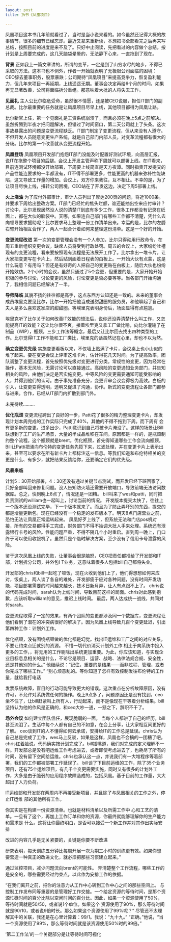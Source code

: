 ```yaml
---
layout: post
title: 拆书《凤凰项目》

---
```

凤凰项目这本书几年前就看过了，当时是当小说来看的。如今虽然还记得大概的故事情节，很多的细节已经忘却。最近又拿来重新读，本想把书全部看完之后再来写总结，按照目前的进度是来不及了。只好中止阅读，先把看过的内容做个总结。按计划是上周要完成的，这几天脑袋晕晕的，无法静下心来，一直拖到了现在。

**背景**
正如我上一篇文章讲的，所谓的变革，一定是到了山穷水尽的地步，不得已采取的方法。这本书也不例外，作者一开始就表明了无极限公司面临的困境：CEO辞去董事职务，股票暴跌；公司期待“凤凰项目”来提高竞争力，恢复盈利能力，但几年来项目一再延期，上线遥遥无期。董事会决定再给6个月的时间，如果再无显著改善，公司将面临拆分重组。那意味着大批的人将失去工作。

**见面礼**
主人公比尔临危受命，虽然很不情愿，还是被CEO说服，担任IT部门的副总裁。比尔最重要的任务就是让凤凰项目尽早上线，其他项目都得为凤凰让路。

比尔新官上任，第一个见面礼是工资系统崩溃了，而且必须在晚上5点之前解决。虽然折腾到半夜才把问题解决，但错过了时间窗口，第二天公司就上了头条。这次事故暴露出的问题是变更流程缺乏。IT部门制定了变更流程，但从来没有人遵守。不但开发人员随意变更生产系统，就是自己部门内部人员，对变革流程都有很大的分歧。比尔的第一个改善就从变更流程开始。

**凤凰登场**
凤凰项目开发部门抱怨IT部门没能及时配置好测试环境，向高层汇报，说IT在拖整个项目的后腿。会议上开发主管声称下周就可以部署上线。在IT看来，目前连测试环境都没开始部署，下周要上线简直是天方夜谭。同时指责开发提交的产品性能连要求的一半都没有，IT不得不部署更多，性能更高的机器来弥补性能缺陷，这又导致工作量的增加。会议上，双方你来我往，互不相让。不幸的是，为了让项目尽快上线，扭转公司困境，CEO站在了开发这边，决定下周5部署上线。

**火上浇油**
为了应付外部审计，审计人员列出了厚达200页的问题，将近1000条。并要求下周给出整改方案。IT部门已经忙的焦头烂额，谁还能抽出空来应付审计？讨论中，比尔发现居然没人说的清楚IT到底有多少工作，很多工作都没有记录在纸面上，都在大伙的脑袋中。天哪，如果连自己部门有哪些工作都不清楚，凭什么去向领导要求援助呢？比尔要求马上整理一份工作清单出来。幸运的是，比尔的左膀右臂开始相互合作了，两人一起合计着如何来整理这份清单。这是一个好的开始。

**变更流程改进**
第一次的变更管理会没有一个人参加，比尔只得动用行政命令，在周五重新组织变更会议，缺席人员将受到行政处罚。周五的会议上，大家纷纷吐槽现有的变更流程，看来要按照现有流程是无法展开工作了。比尔拿出一堆卡片，让大家把变更写在卡片上，然后贴到画着日程表的白板上。一开始大伙有点蒙，这是什么玩意？有用吗？但还是有好奇的人把自己的变更贴在白板上，随后大伙也纷纷开始效仿。2个小时的会议，虽然只通过了5个变更，但重要的是，大家开始开始积极的参与讨论，讨论变更的风险，讨论变更是否必要等等。当各部门开始沟通了，我相信问题已经解决了一半。

**导师降临**
其貌不扬的往往都是高手，这点东西方认知还是一致的。未来的董事会成员埃里克要见比尔，比尔一开始把他当成送甜甜圈的服务员，和他聊起了自己和夫人是多么喜欢这家店的甜甜圈。等埃里克表明身份后，场面显得有点尴尬。

埃里克听了比尔关于如何改善IT效能的想法后，说你还没弄清楚什么叫工作，又怎能提高IT的效能？这让比尔很不爽，接着埃里克又拿工厂做比喻，向比尔灌输了在制品（WIP），瓶颈，三步工作法等概念，最后又让比尔回去找出四种类型的工作。比尔觉得IT工作不能和工厂类比，埃里克的话虽然记在心里，却也不以为然。

**确立变更优先级**
实施变更看板以来，不仅墙上贴满了卡片，会议桌上也小山似的堆了起来。要在变更会议上评审这堆卡片，估计得花几天时间。为了提高效率，团队调整了变更流程，首先按照优先级对变更进行分类。常规性的变更，因为经常在操作，基本无风险，无需讨论可以直接通过。高风险的变更通知业务部门，并告知相关的风险，由他们决定是否实施变更。中等风险的变更需要通知可能受影响的人，并得到他们的认可。由于事先准备充分，变更评审会议变得极为高效。白板的引入，让变更变得透明，透明又促进了沟通，协作。新式的变更流程让各部门都参与进来。合作，已经从IT部门内扩散到部门外。

未完待续………

**优化瓶颈**
变更流程跨出了良好的一步，Patti花了很多的精力整理变更卡片，却发现计划本周完成的工作实际只完成了40%，其他的不得不拖到下周。而下周有 会有更多新的变更。进多出少，Patti意识到自己将被卡片淹没了。这样的场景让Bill联想到了工厂的生产场景，大量的半成品堆积在车间。原因都是一样的，是瓶颈制约整个流程。这个瓶颈就是brent。优化瓶颈，首先得知道哪些工作会流向瓶颈。Bill让Patti把涌向布伦特的变更任务先揽下来，过滤处理，并在变更卡片上表示出来，甚至可以要求在所有新卡片上都标注这一信息。等我们知道和布伦特相关的变更是什么、有多少，就把结果反馈给你，还要确定它们的优先级。


**风暴来临**

计划5：30开始部署，4：30还没有通过关键节点测试，而开发已经下班回家了，只好全部叫回来修复问题。没人告知防火墙还需要开放端口，导致前端无法访问数据库。总之，快到晚上8点了，情况还是一团糟。
bill叫来了wes和patti，同时把负责测试的william也一起叫上，讨论当前的情况。
开发版本提交太快了，往往上一个版本还没测试完毕，下一个版本就来了。而且为了防止弄坏别的东西，提交的都是增量更新包。现在已经没有一个稳定的发布版本了。明天8点门店营业之前，恐怕无法让凤凰正常运转起来。
凤凰好歹上线了，但系统无法和门店pos机对接，所有的交易都得手工完成，财务部门不得不抽调大批人手来处理。系统还有泄露银行卡号的风险。性能问题严重，不得不隔几个小时重启。直到周一晚上，门口终于可以使用收银机了。虽然只是个临时解决方案，至少没有了信用卡号泄露的风险。

鉴于这次凤凰上线的失败，让董事会很是脑怒，CEO把责任都推给了开发部和IT部，计划拆分公司，并外包I
T业务，这意味着很多人包括bill自己都将失业。

开发部的chris和bill一起吃了顿饭，现在火收到他们上了，他们得想想如何来应对，饭桌上，两人谈了各自的难处，开发部疲于应对各种问题，没有时间开发功能，项目部署需要的时间越来越长，技术日新月异，让人有点跟不上了。
chris说的代码完成时间，sarah认为上线时间，导致目前这样的局面。chris对此感到抱歉，应该听取william的意见，推迟上线时间。
最后，两人达成统一战线，共同对付sarah。

变更流程取得了一定的效果，有两个团队的变更都涉及同一个数据库，变更流程让他们看到了潜在的冲突病很好的解决了。因为凤凰上线导致几百个变更延迟，引出第四种工作：计划外工作。

优化瓶颈，没有围绕瓶颈做的优化都是幻觉。找出IT运维和工厂之间的对应关系。
不要让约束点迁就别的资源。
不惜一切代价消灭计划外工作
相比于向系统中投入更多的工作，，将无用的工作剔除出系统更加重要。为此，你应该知道，与实现企业目标息息相关的是什么，不论它是项目、运营、战略、法律法规合规、安全性，还是其他别的什么。”
他继续说：“记住，重要的是结果——而非过程、管理，或者你完成了哪些工作。”
“别心烦意乱的。等你知道了怎样有效控制发往布伦特的工作量，就给我打电话

发票系统故障，盲目的行动可能导致更大的错误。这次重点在分析故障原因，没有许可，不允许对系统做任何的操作。晚上9点多了，问题原因还是没有找到，ceo坐不住了，让bill赶紧叫上所有人，行动起来，而不是像现在干等着分析结果。bill坚持认为他的作风是正确的，和ceo大吵一通，一怒之下，辞职不干了。

**场外会议**
如何建立团队信任，展现脆弱的一面。
当每个人都讲了自己的经历，bill甚至流泪了。生活中每个人都有自己的不如意，在会上分享，让大家相互间更好的了解。
ceo谈到IT的人不懂得如何去承诺，安排给IT的工作总是延误。chris认为自己总是完成了工作，wes马上反驳，如果是这样，凤凰也不会搞的一团糟了吧。chris红着脸说，代码确实按计划完成了。bill插嘴道，我们对完成的定义理解不一样。开发部总是没有吧运维工作考虑进去，或者即使考虑进去了，也耗尽了所有的时间，没有留下空间给运维。chris也承认这一点，并说我们有一大堆程序等着部署，我们的工作都被部署工作延误了。
bill谈了下目前运维的工作，除了35个业务项目，还有75个运维项目，有几千个变更需要实施，同时又有很多的计划外工作，大多是由于脆弱的应用程序故障造成的，包括凤凰。基于目前的工作量，大大超出了人力负荷。

IT运维部和开发部在两周内不再接受新项目，并且除了与凤凰相关的工作之外，停止IT运维
部的其他所有工作。

你其实是在构建一份资源清单。也就是材料清单以及所需工作中
心和工艺的清单。一旦有了这个，再加上工作订单和你的资源，你最终就能够理解你的生产能力和需求是
什么。这将让你最终明白，是否可以接受一个新工作并对其作出实际安排

改进的内容几乎是无关紧要的，关键是你要不断改进

研究表明，每天训练五分钟比每周开展一次为期三小时的训练更有效。如果你想
要营造一种真正的改进文化，就必须把那些习惯建立起来。”

通过监控项目，减少问题流向brent的可能性。
弄清楚整个工作流程，哪些工作的是安全的，哪些需要经过约束点。以此作为安排工作的依据。

“在我们离开之前，把你的注意力从工作中心转到工作中心之间的那些空间上。
与控制工作发布同等重要的是管理好工作交接。一个给定资源的等待时间，是那个资源忙碌时间的百分比除以空闲时间的百分比。因此，如果一个资源使用了50%，等待时间就是50/50，或者说1个单位。如果这个
资源使用了90%，那么等待时间就是90/10，或者说9倍时长。那么如果这个资源使用了99%呢？”
尽管还不太理解其中的关联，我还是在心里计算着：99/1。我说：“九十九。”
“正确。”他说，“当一个资源使用了99%，那么等待时间就是该资源使用50%时的99倍。”

‘第二工作法’的一个关键部分是让等待时间可视化